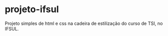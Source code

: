 # projeto-ifsul
 Projeto simples de html e css na cadeira de estilização do curso de TSI, no IFSUL.
